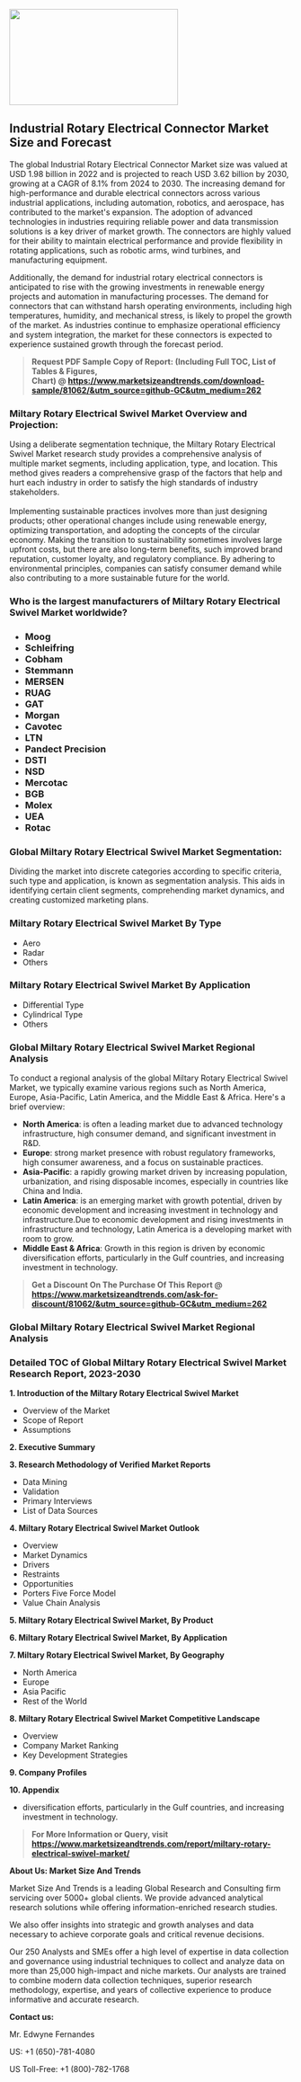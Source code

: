 <p><img class="alignnone size-medium wp-image-20088" src="https://ffe5etoiles.com/wp-content/uploads/2024/12/MST1-300x171.png" alt="" width="300" height="171" /></p><h2>Industrial Rotary Electrical Connector Market Size and Forecast</h2><p>The global Industrial Rotary Electrical Connector Market size was valued at USD 1.98 billion in 2022 and is projected to reach USD 3.62 billion by 2030, growing at a CAGR of 8.1% from 2024 to 2030. The increasing demand for high-performance and durable electrical connectors across various industrial applications, including automation, robotics, and aerospace, has contributed to the market's expansion. The adoption of advanced technologies in industries requiring reliable power and data transmission solutions is a key driver of market growth. The connectors are highly valued for their ability to maintain electrical performance and provide flexibility in rotating applications, such as robotic arms, wind turbines, and manufacturing equipment.</p><p>Additionally, the demand for industrial rotary electrical connectors is anticipated to rise with the growing investments in renewable energy projects and automation in manufacturing processes. The demand for connectors that can withstand harsh operating environments, including high temperatures, humidity, and mechanical stress, is likely to propel the growth of the market. As industries continue to emphasize operational efficiency and system integration, the market for these connectors is expected to experience sustained growth through the forecast period.</p></p><blockquote id="" class=""><strong>Request PDF Sample Copy of Report: (Including Full TOC, List of Tables &amp; Figures, Chart)&nbsp;@&nbsp;<strong><a href="https://www.marketsizeandtrends.com/download-sample/81062/&utm_source=github-GC&utm_medium=262" target="_blank">https://www.marketsizeandtrends.com/download-sample/81062/&utm_source=github-GC&utm_medium=262</a></strong></strong></blockquote><h3 id="" class="">Miltary Rotary Electrical Swivel Market&nbsp;Overview and Projection:</h3><p id="" class="">Using a deliberate segmentation technique, the Miltary Rotary Electrical Swivel Market research study provides a comprehensive analysis of multiple market segments, including application, type, and location. This method gives readers a comprehensive grasp of the factors that help and hurt each industry in order to satisfy the high standards of industry stakeholders. <br /> <br />Implementing sustainable practices involves more than just designing products; other operational changes include using renewable energy, optimizing transportation, and adopting the concepts of the circular economy. Making the transition to sustainability sometimes involves large upfront costs, but there are also long-term benefits, such improved brand reputation, customer loyalty, and regulatory compliance. By adhering to environmental principles, companies can satisfy consumer demand while also contributing to a more sustainable future for the world.</p><h3 id="" class="">Who is the largest manufacturers of&nbsp;Miltary Rotary Electrical Swivel Market worldwide?</h3><h3 class=""><p><ul><li>Moog </li><li> Schleifring </li><li> Cobham </li><li> Stemmann </li><li> MERSEN </li><li> RUAG </li><li> GAT </li><li> Morgan </li><li> Cavotec </li><li> LTN </li><li> Pandect Precision </li><li> DSTI </li><li> NSD </li><li> Mercotac </li><li> BGB </li><li> Molex </li><li> UEA </li><li> Rotac</li></ul></p></h3><h3 id="" class="">Global&nbsp;Miltary Rotary Electrical Swivel Market Segmentation:</h3><p id="" class="">Dividing the market into discrete categories according to specific criteria, such type and application, is known as segmentation analysis. This aids in identifying certain client segments, comprehending market dynamics, and creating customized marketing plans.</p><h3 id="" class="">Miltary Rotary Electrical Swivel Market&nbsp;By Type</h3><p><p><ul><li>Aero</li><li> Radar</li><li> Others</p></li></ul></p></p><h3 id="" class="">Miltary Rotary Electrical Swivel Market&nbsp;By Application</h3><p class=""><p><ul><li>Differential Type</li><li> Cylindrical Type</li><li> Others</li></ul></p></p><h3 id="" class="">Global Miltary Rotary Electrical Swivel Market Regional Analysis</h3><p id="" class="">To conduct a regional analysis of the global Miltary Rotary Electrical Swivel Market, we typically examine various regions such as North America, Europe, Asia-Pacific, Latin America, and the Middle East &amp; Africa. Here's a brief overview:</p><ul><li><strong>North America</strong>: is often a leading market due to advanced technology infrastructure, high consumer demand, and significant investment in R&amp;D.</li><li><strong>Europe</strong>: strong market presence with robust regulatory frameworks, high consumer awareness, and a focus on sustainable practices.</li><li><strong>Asia-Pacific</strong>: a rapidly growing market driven by increasing population, urbanization, and rising disposable incomes, especially in countries like China and India.</li><li><strong>Latin America</strong>: is an emerging market with growth potential, driven by economic development and increasing investment in technology and infrastructure.Due to economic development and rising investments in infrastructure and technology, Latin America is a developing market with room to grow.</li><li><strong>Middle East &amp; Africa</strong>: Growth in this region is driven by economic diversification efforts, particularly in the Gulf countries, and increasing investment in technology.</li></ul><blockquote id="" class=""><strong>Get a Discount On The Purchase Of This Report @ <strong><a href="https://www.marketsizeandtrends.com/ask-for-discount/81062/&utm_source=github-GC&utm_medium=262" target="_blank">https://www.marketsizeandtrends.com/ask-for-discount/81062/&utm_source=github-GC&utm_medium=262</a></strong></strong></blockquote><h3 id="" class="">Global Miltary Rotary Electrical Swivel Market Regional Analysis</h3><h3 id="" class="">Detailed TOC of Global Miltary Rotary Electrical Swivel Market Research Report, 2023-2030</h3><p id="" class=""><strong>1. Introduction of the Miltary Rotary Electrical Swivel Market</strong></p><ul><li>Overview of the Market</li><li>Scope of Report</li><li>Assumptions</li></ul><p id="" class=""><strong>2. Executive Summary</strong></p><p id="" class=""><strong>3. Research Methodology of Verified Market Reports</strong></p><ul><li>Data Mining</li><li>Validation</li><li>Primary Interviews</li><li>List of Data Sources</li></ul><p id="" class=""><strong>4. Miltary Rotary Electrical Swivel Market Outlook</strong></p><ul><li>Overview</li><li>Market Dynamics</li><li>Drivers</li><li>Restraints</li><li>Opportunities</li><li>Porters Five Force Model</li><li>Value Chain Analysis</li></ul><p id="" class=""><strong>5. Miltary Rotary Electrical Swivel Market, By Product</strong></p><p id="" class=""><strong>6. Miltary Rotary Electrical Swivel Market, By Application</strong></p><p id="" class=""><strong>7. Miltary Rotary Electrical Swivel Market, By Geography</strong></p><ul><li>North America</li><li>Europe</li><li>Asia Pacific</li><li>Rest of the World</li></ul><p id="" class=""><strong>8. Miltary Rotary Electrical Swivel Market Competitive Landscape</strong></p><ul><li>Overview</li><li>Company Market Ranking</li><li>Key Development Strategies</li></ul><p id="" class=""><strong>9. Company Profiles</strong></p><p id="" class=""><strong>10. Appendix</strong></p><ul><li>diversification efforts, particularly in the Gulf countries, and increasing investment in technology.</li></ul><blockquote id="" class=""><strong>For More Information or Query, visit <strong><strong><a href="https://www.marketsizeandtrends.com/report/miltary-rotary-electrical-swivel-market/" target="_blank">https://www.marketsizeandtrends.com/report/miltary-rotary-electrical-swivel-market/</a></strong></strong></strong></blockquote><p id="" class=""><strong>About Us: Market Size And Trends</strong></p><p id="" class="">Market Size And Trends is a leading Global Research and Consulting firm servicing over 5000+ global clients. We provide advanced analytical research solutions while offering information-enriched research studies.</p><p id="" class="">We also offer insights into strategic and growth analyses and data necessary to achieve corporate goals and critical revenue decisions.</p><p id="" class="">Our 250 Analysts and SMEs offer a high level of expertise in data collection and governance using industrial techniques to collect and analyze data on more than 25,000 high-impact and niche markets. Our analysts are trained to combine modern data collection techniques, superior research methodology, expertise, and years of collective experience to produce informative and accurate research.</p><p id="" class=""><strong>Contact us:</strong></p><p id="" class="">Mr. Edwyne Fernandes</p><p id="" class="">US: +1 (650)-781-4080</p><p id="" class="">US Toll-Free: +1 (800)-782-1768</p>
